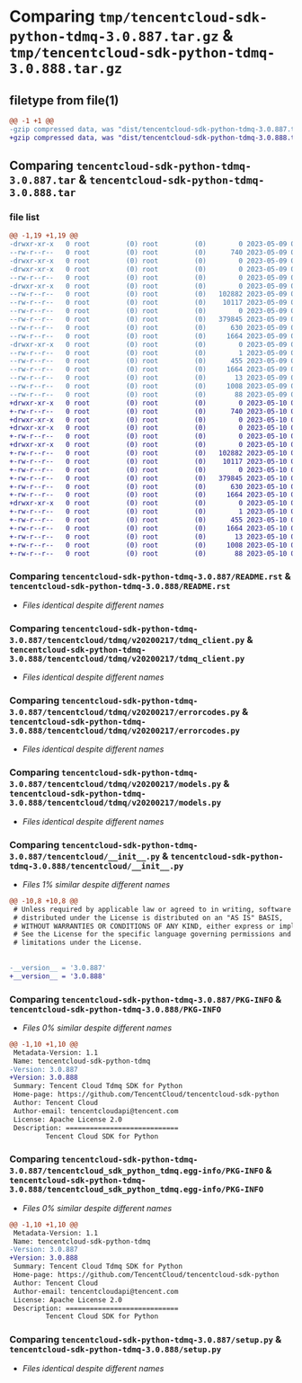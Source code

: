 # Comparing `tmp/tencentcloud-sdk-python-tdmq-3.0.887.tar.gz` & `tmp/tencentcloud-sdk-python-tdmq-3.0.888.tar.gz`

## filetype from file(1)

```diff
@@ -1 +1 @@
-gzip compressed data, was "dist/tencentcloud-sdk-python-tdmq-3.0.887.tar", last modified: Tue May  9 03:21:34 2023, max compression
+gzip compressed data, was "dist/tencentcloud-sdk-python-tdmq-3.0.888.tar", last modified: Wed May 10 02:53:05 2023, max compression
```

## Comparing `tencentcloud-sdk-python-tdmq-3.0.887.tar` & `tencentcloud-sdk-python-tdmq-3.0.888.tar`

### file list

```diff
@@ -1,19 +1,19 @@
-drwxr-xr-x   0 root         (0) root         (0)        0 2023-05-09 03:21:34.000000 tencentcloud-sdk-python-tdmq-3.0.887/
--rw-r--r--   0 root         (0) root         (0)      740 2023-05-09 03:21:34.000000 tencentcloud-sdk-python-tdmq-3.0.887/README.rst
-drwxr-xr-x   0 root         (0) root         (0)        0 2023-05-09 03:21:34.000000 tencentcloud-sdk-python-tdmq-3.0.887/tencentcloud/
-drwxr-xr-x   0 root         (0) root         (0)        0 2023-05-09 03:21:34.000000 tencentcloud-sdk-python-tdmq-3.0.887/tencentcloud/tdmq/
--rw-r--r--   0 root         (0) root         (0)        0 2023-05-09 03:21:34.000000 tencentcloud-sdk-python-tdmq-3.0.887/tencentcloud/tdmq/__init__.py
-drwxr-xr-x   0 root         (0) root         (0)        0 2023-05-09 03:21:34.000000 tencentcloud-sdk-python-tdmq-3.0.887/tencentcloud/tdmq/v20200217/
--rw-r--r--   0 root         (0) root         (0)   102882 2023-05-09 03:21:34.000000 tencentcloud-sdk-python-tdmq-3.0.887/tencentcloud/tdmq/v20200217/tdmq_client.py
--rw-r--r--   0 root         (0) root         (0)    10117 2023-05-09 03:21:34.000000 tencentcloud-sdk-python-tdmq-3.0.887/tencentcloud/tdmq/v20200217/errorcodes.py
--rw-r--r--   0 root         (0) root         (0)        0 2023-05-09 03:21:34.000000 tencentcloud-sdk-python-tdmq-3.0.887/tencentcloud/tdmq/v20200217/__init__.py
--rw-r--r--   0 root         (0) root         (0)   379845 2023-05-09 03:21:34.000000 tencentcloud-sdk-python-tdmq-3.0.887/tencentcloud/tdmq/v20200217/models.py
--rw-r--r--   0 root         (0) root         (0)      630 2023-05-09 03:21:34.000000 tencentcloud-sdk-python-tdmq-3.0.887/tencentcloud/__init__.py
--rw-r--r--   0 root         (0) root         (0)     1664 2023-05-09 03:21:34.000000 tencentcloud-sdk-python-tdmq-3.0.887/PKG-INFO
-drwxr-xr-x   0 root         (0) root         (0)        0 2023-05-09 03:21:34.000000 tencentcloud-sdk-python-tdmq-3.0.887/tencentcloud_sdk_python_tdmq.egg-info/
--rw-r--r--   0 root         (0) root         (0)        1 2023-05-09 03:21:34.000000 tencentcloud-sdk-python-tdmq-3.0.887/tencentcloud_sdk_python_tdmq.egg-info/dependency_links.txt
--rw-r--r--   0 root         (0) root         (0)      455 2023-05-09 03:21:34.000000 tencentcloud-sdk-python-tdmq-3.0.887/tencentcloud_sdk_python_tdmq.egg-info/SOURCES.txt
--rw-r--r--   0 root         (0) root         (0)     1664 2023-05-09 03:21:34.000000 tencentcloud-sdk-python-tdmq-3.0.887/tencentcloud_sdk_python_tdmq.egg-info/PKG-INFO
--rw-r--r--   0 root         (0) root         (0)       13 2023-05-09 03:21:34.000000 tencentcloud-sdk-python-tdmq-3.0.887/tencentcloud_sdk_python_tdmq.egg-info/top_level.txt
--rw-r--r--   0 root         (0) root         (0)     1008 2023-05-09 03:21:34.000000 tencentcloud-sdk-python-tdmq-3.0.887/setup.py
--rw-r--r--   0 root         (0) root         (0)       88 2023-05-09 03:21:34.000000 tencentcloud-sdk-python-tdmq-3.0.887/setup.cfg
+drwxr-xr-x   0 root         (0) root         (0)        0 2023-05-10 02:53:05.000000 tencentcloud-sdk-python-tdmq-3.0.888/
+-rw-r--r--   0 root         (0) root         (0)      740 2023-05-10 02:53:05.000000 tencentcloud-sdk-python-tdmq-3.0.888/README.rst
+drwxr-xr-x   0 root         (0) root         (0)        0 2023-05-10 02:53:05.000000 tencentcloud-sdk-python-tdmq-3.0.888/tencentcloud/
+drwxr-xr-x   0 root         (0) root         (0)        0 2023-05-10 02:53:05.000000 tencentcloud-sdk-python-tdmq-3.0.888/tencentcloud/tdmq/
+-rw-r--r--   0 root         (0) root         (0)        0 2023-05-10 02:53:05.000000 tencentcloud-sdk-python-tdmq-3.0.888/tencentcloud/tdmq/__init__.py
+drwxr-xr-x   0 root         (0) root         (0)        0 2023-05-10 02:53:05.000000 tencentcloud-sdk-python-tdmq-3.0.888/tencentcloud/tdmq/v20200217/
+-rw-r--r--   0 root         (0) root         (0)   102882 2023-05-10 02:53:05.000000 tencentcloud-sdk-python-tdmq-3.0.888/tencentcloud/tdmq/v20200217/tdmq_client.py
+-rw-r--r--   0 root         (0) root         (0)    10117 2023-05-10 02:53:05.000000 tencentcloud-sdk-python-tdmq-3.0.888/tencentcloud/tdmq/v20200217/errorcodes.py
+-rw-r--r--   0 root         (0) root         (0)        0 2023-05-10 02:53:05.000000 tencentcloud-sdk-python-tdmq-3.0.888/tencentcloud/tdmq/v20200217/__init__.py
+-rw-r--r--   0 root         (0) root         (0)   379845 2023-05-10 02:53:05.000000 tencentcloud-sdk-python-tdmq-3.0.888/tencentcloud/tdmq/v20200217/models.py
+-rw-r--r--   0 root         (0) root         (0)      630 2023-05-10 02:53:05.000000 tencentcloud-sdk-python-tdmq-3.0.888/tencentcloud/__init__.py
+-rw-r--r--   0 root         (0) root         (0)     1664 2023-05-10 02:53:05.000000 tencentcloud-sdk-python-tdmq-3.0.888/PKG-INFO
+drwxr-xr-x   0 root         (0) root         (0)        0 2023-05-10 02:53:05.000000 tencentcloud-sdk-python-tdmq-3.0.888/tencentcloud_sdk_python_tdmq.egg-info/
+-rw-r--r--   0 root         (0) root         (0)        1 2023-05-10 02:53:05.000000 tencentcloud-sdk-python-tdmq-3.0.888/tencentcloud_sdk_python_tdmq.egg-info/dependency_links.txt
+-rw-r--r--   0 root         (0) root         (0)      455 2023-05-10 02:53:05.000000 tencentcloud-sdk-python-tdmq-3.0.888/tencentcloud_sdk_python_tdmq.egg-info/SOURCES.txt
+-rw-r--r--   0 root         (0) root         (0)     1664 2023-05-10 02:53:05.000000 tencentcloud-sdk-python-tdmq-3.0.888/tencentcloud_sdk_python_tdmq.egg-info/PKG-INFO
+-rw-r--r--   0 root         (0) root         (0)       13 2023-05-10 02:53:05.000000 tencentcloud-sdk-python-tdmq-3.0.888/tencentcloud_sdk_python_tdmq.egg-info/top_level.txt
+-rw-r--r--   0 root         (0) root         (0)     1008 2023-05-10 02:53:05.000000 tencentcloud-sdk-python-tdmq-3.0.888/setup.py
+-rw-r--r--   0 root         (0) root         (0)       88 2023-05-10 02:53:05.000000 tencentcloud-sdk-python-tdmq-3.0.888/setup.cfg
```

### Comparing `tencentcloud-sdk-python-tdmq-3.0.887/README.rst` & `tencentcloud-sdk-python-tdmq-3.0.888/README.rst`

 * *Files identical despite different names*

### Comparing `tencentcloud-sdk-python-tdmq-3.0.887/tencentcloud/tdmq/v20200217/tdmq_client.py` & `tencentcloud-sdk-python-tdmq-3.0.888/tencentcloud/tdmq/v20200217/tdmq_client.py`

 * *Files identical despite different names*

### Comparing `tencentcloud-sdk-python-tdmq-3.0.887/tencentcloud/tdmq/v20200217/errorcodes.py` & `tencentcloud-sdk-python-tdmq-3.0.888/tencentcloud/tdmq/v20200217/errorcodes.py`

 * *Files identical despite different names*

### Comparing `tencentcloud-sdk-python-tdmq-3.0.887/tencentcloud/tdmq/v20200217/models.py` & `tencentcloud-sdk-python-tdmq-3.0.888/tencentcloud/tdmq/v20200217/models.py`

 * *Files identical despite different names*

### Comparing `tencentcloud-sdk-python-tdmq-3.0.887/tencentcloud/__init__.py` & `tencentcloud-sdk-python-tdmq-3.0.888/tencentcloud/__init__.py`

 * *Files 1% similar despite different names*

```diff
@@ -10,8 +10,8 @@
 # Unless required by applicable law or agreed to in writing, software
 # distributed under the License is distributed on an "AS IS" BASIS,
 # WITHOUT WARRANTIES OR CONDITIONS OF ANY KIND, either express or implied.
 # See the License for the specific language governing permissions and
 # limitations under the License.
 
 
-__version__ = '3.0.887'
+__version__ = '3.0.888'
```

### Comparing `tencentcloud-sdk-python-tdmq-3.0.887/PKG-INFO` & `tencentcloud-sdk-python-tdmq-3.0.888/PKG-INFO`

 * *Files 0% similar despite different names*

```diff
@@ -1,10 +1,10 @@
 Metadata-Version: 1.1
 Name: tencentcloud-sdk-python-tdmq
-Version: 3.0.887
+Version: 3.0.888
 Summary: Tencent Cloud Tdmq SDK for Python
 Home-page: https://github.com/TencentCloud/tencentcloud-sdk-python
 Author: Tencent Cloud
 Author-email: tencentcloudapi@tencent.com
 License: Apache License 2.0
 Description: ============================
         Tencent Cloud SDK for Python
```

### Comparing `tencentcloud-sdk-python-tdmq-3.0.887/tencentcloud_sdk_python_tdmq.egg-info/PKG-INFO` & `tencentcloud-sdk-python-tdmq-3.0.888/tencentcloud_sdk_python_tdmq.egg-info/PKG-INFO`

 * *Files 0% similar despite different names*

```diff
@@ -1,10 +1,10 @@
 Metadata-Version: 1.1
 Name: tencentcloud-sdk-python-tdmq
-Version: 3.0.887
+Version: 3.0.888
 Summary: Tencent Cloud Tdmq SDK for Python
 Home-page: https://github.com/TencentCloud/tencentcloud-sdk-python
 Author: Tencent Cloud
 Author-email: tencentcloudapi@tencent.com
 License: Apache License 2.0
 Description: ============================
         Tencent Cloud SDK for Python
```

### Comparing `tencentcloud-sdk-python-tdmq-3.0.887/setup.py` & `tencentcloud-sdk-python-tdmq-3.0.888/setup.py`

 * *Files identical despite different names*

